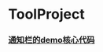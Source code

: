 # ToolProject

###  [通知栏的demo核心代码](https://github.com/nullWolf007/ToolProject/tree/master/通知栏的demo核心代码) 

